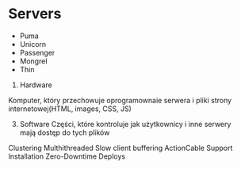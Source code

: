 # Servers

- Puma
- Unicorn
- Passenger
- Mongrel
- Thin

1. Hardware

Komputer, który przechowuje oprogramownaie serwera i pliki strony internetowej(HTML, images, CSS, JS)

3. Software
Części, które kontroluje jak użytkownicy i inne serwery mają dostęp do tych plików

Clustering
Multhithreaded
Slow client buffering
ActionCable
Support
Installation
Zero-Downtime Deploys
